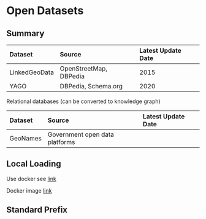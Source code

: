 # Open Datasets

## Summary

| Dataset | Source | Latest Update Date |
| :--- | :--- | :--- |
| LinkedGeoData | OpenStreetMap, DBPedia | 2015 |
| YAGO | DBPedia, Schema.org | 2020 |

Relational databases \(can be converted to knowledge graph\)

| Dataset | Source | Latest Update Date |
| :--- | :--- | :--- |
| GeoNames | Government open data platforms |  |

## Local Loading

Use docker see [link](https://joernhees.de/blog/2015/11/23/setting-up-a-linked-data-mirror-from-rdf-dumps-dbpedia-2015-04-freebase-wikidata-linkedgeodata-with-virtuoso-7-2-1-and-docker-optional/)

Docker image [link](https://hub.docker.com/r/joernhees/virtuoso/)

## Standard Prefix



